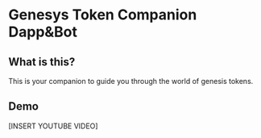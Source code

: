 # Genesys Token Companion Dapp&Bot

## What is this?

This is your companion to guide you through the world of genesis tokens.

## Demo

[INSERT YOUTUBE VIDEO]
